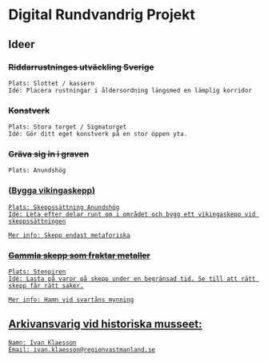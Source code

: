 # Digital Rundvandrig Projekt

## Ideer
### ~~Riddarrustninges utväckling Sverige~~
	Plats: Slottet / kassern
	Idé: Placera rustningar i åldersordning längsmed en lämplig korridor
### ~~Konstverk~~
	Plats: Stora torget / Sigmatorget
	Idé: Gör ditt eget konstverk på en stor öppen yta. 
### ~~Gräva sig in i graven~~
	Plats: Anundshög
### __(<u>Bygga vikingaskepp<u>)__
	Plats: Skeppssättning Anundshög
	Idé: Leta efter delar runt om i området och bygg ett vikingaskepp vid skeppssättningen

	Mer info: Skepp endast metaforiska
### ~~Gammla skepp som fraktar metaller~~
	Plats: Stenpiren
	Idé: Lasta på varor på skepp under en begränsad tid. Se till att rätt skepp får rätt saker.

	Mer info: Hamn vid svartåns mynning

## Arkivansvarig vid historiska musseet:
	Namn: Ivan Klaesson
	Email: ivan.klaesson@regionvastmanland.se

